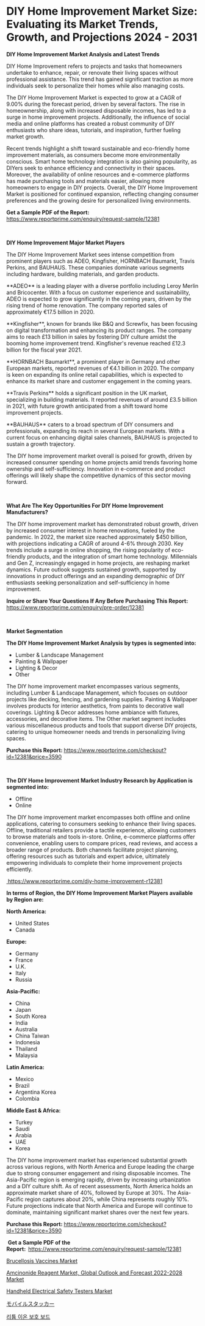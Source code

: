 <p><h1>DIY Home Improvement Market Size: Evaluating its Market Trends, Growth, and Projections 2024 - 2031</h1></p><p><strong>DIY Home Improvement Market Analysis and Latest Trends</strong></p>
<p><p>DIY Home Improvement refers to projects and tasks that homeowners undertake to enhance, repair, or renovate their living spaces without professional assistance. This trend has gained significant traction as more individuals seek to personalize their homes while also managing costs. </p><p>The DIY Home Improvement Market is expected to grow at a CAGR of 9.00% during the forecast period, driven by several factors. The rise in homeownership, along with increased disposable incomes, has led to a surge in home improvement projects. Additionally, the influence of social media and online platforms has created a robust community of DIY enthusiasts who share ideas, tutorials, and inspiration, further fueling market growth. </p><p>Recent trends highlight a shift toward sustainable and eco-friendly home improvement materials, as consumers become more environmentally conscious. Smart home technology integration is also gaining popularity, as DIYers seek to enhance efficiency and connectivity in their spaces. Moreover, the availability of online resources and e-commerce platforms has made purchasing tools and materials easier, allowing more homeowners to engage in DIY projects. Overall, the DIY Home Improvement Market is positioned for continued expansion, reflecting changing consumer preferences and the growing desire for personalized living environments.</p></p>
<p><strong>Get a Sample PDF of the Report:&nbsp;</strong> <a href="https://www.reportprime.com/enquiry/request-sample/12381">https://www.reportprime.com/enquiry/request-sample/12381</a></p>
<p>&nbsp;</p>
<p><strong>DIY Home Improvement Major Market Players</strong></p>
<p><p>The DIY Home Improvement Market sees intense competition from prominent players such as ADEO, Kingfisher, HORNBACH Baumarkt, Travis Perkins, and BAUHAUS. These companies dominate various segments including hardware, building materials, and garden products.</p><p>**ADEO** is a leading player with a diverse portfolio including Leroy Merlin and Bricocenter. With a focus on customer experience and sustainability, ADEO is expected to grow significantly in the coming years, driven by the rising trend of home renovation. The company reported sales of approximately €17.5 billion in 2020.</p><p>**Kingfisher**, known for brands like B&Q and Screwfix, has been focusing on digital transformation and enhancing its product ranges. The company aims to reach £13 billion in sales by fostering DIY culture amidst the booming home improvement trend. Kingfisher's revenue reached £12.3 billion for the fiscal year 2021.</p><p>**HORNBACH Baumarkt**, a prominent player in Germany and other European markets, reported revenues of €4.1 billion in 2020. The company is keen on expanding its online retail capabilities, which is expected to enhance its market share and customer engagement in the coming years.</p><p>**Travis Perkins** holds a significant position in the UK market, specializing in building materials. It reported revenues of around £3.5 billion in 2021, with future growth anticipated from a shift toward home improvement projects.</p><p>**BAUHAUS** caters to a broad spectrum of DIY consumers and professionals, expanding its reach in several European markets. With a current focus on enhancing digital sales channels, BAUHAUS is projected to sustain a growth trajectory.</p><p>The DIY home improvement market overall is poised for growth, driven by increased consumer spending on home projects amid trends favoring home ownership and self-sufficiency. Innovation in e-commerce and product offerings will likely shape the competitive dynamics of this sector moving forward.</p></p>
<p>&nbsp;</p>
<p><strong>What Are The Key Opportunities For DIY Home Improvement Manufacturers?</strong></p>
<p><p>The DIY home improvement market has demonstrated robust growth, driven by increased consumer interest in home renovations, fueled by the pandemic. In 2022, the market size reached approximately $450 billion, with projections indicating a CAGR of around 4-6% through 2030. Key trends include a surge in online shopping, the rising popularity of eco-friendly products, and the integration of smart home technology. Millennials and Gen Z, increasingly engaged in home projects, are reshaping market dynamics. Future outlook suggests sustained growth, supported by innovations in product offerings and an expanding demographic of DIY enthusiasts seeking personalization and self-sufficiency in home improvement.</p></p>
<p><strong>Inquire or Share Your Questions If Any Before Purchasing This Report:</strong> <a href="https://www.reportprime.com/enquiry/pre-order/12381">https://www.reportprime.com/enquiry/pre-order/12381</a></p>
<p>&nbsp;</p>
<p><strong>Market Segmentation</strong></p>
<p><strong>The DIY Home Improvement Market Analysis by types is segmented into:</strong></p>
<p><ul><li>Lumber & Landscape Management</li><li>Painting & Wallpaper</li><li>Lighting & Decor</li><li>Other</li></ul></p>
<p><p>The DIY home improvement market encompasses various segments, including Lumber & Landscape Management, which focuses on outdoor projects like decking, fencing, and gardening supplies. Painting & Wallpaper involves products for interior aesthetics, from paints to decorative wall coverings. Lighting & Decor addresses home ambiance with fixtures, accessories, and decorative items. The Other market segment includes various miscellaneous products and tools that support diverse DIY projects, catering to unique homeowner needs and trends in personalizing living spaces.</p></p>
<p><strong>Purchase this Report:&nbsp;</strong><a href="https://www.reportprime.com/checkout?id=12381&price=3590">https://www.reportprime.com/checkout?id=12381&price=3590</a></p>
<p>&nbsp;</p>
<p><strong>The DIY Home Improvement Market Industry Research by Application is segmented into:</strong></p>
<p><ul><li>Offline</li><li>Online</li></ul></p>
<p><p>The DIY home improvement market encompasses both offline and online applications, catering to consumers seeking to enhance their living spaces. Offline, traditional retailers provide a tactile experience, allowing customers to browse materials and tools in-store. Online, e-commerce platforms offer convenience, enabling users to compare prices, read reviews, and access a broader range of products. Both channels facilitate project planning, offering resources such as tutorials and expert advice, ultimately empowering individuals to complete their home improvement projects efficiently.</p></p>
<p><a href="https://www.reportprime.com/diy-home-improvement-r12381">&nbsp;https://www.reportprime.com/diy-home-improvement-r12381</a></p>
<p><strong>In terms of Region, the DIY Home Improvement Market Players available by Region are:</strong></p>
<p>
    <p> <strong> North America: </strong>
        <ul>
            <li>United States</li>
            <li>Canada</li>
        </ul>
        </p> 
    <p> <strong> Europe: </strong>
        <ul>
            <li>Germany</li>
            <li>France</li>
            <li>U.K.</li>
            <li>Italy</li>
            <li>Russia</li>
        </ul>
        </p> 
    <p> <strong> Asia-Pacific: </strong>
        <ul>
            <li>China</li>
            <li>Japan</li>
            <li>South Korea</li>
            <li>India</li>
            <li>Australia</li>
            <li>China Taiwan</li>
            <li>Indonesia</li>
            <li>Thailand</li>
            <li>Malaysia</li>
        </ul>
        </p> 
    <p> <strong> Latin America: </strong>
        <ul>
            <li>Mexico</li>
            <li>Brazil</li>
            <li>Argentina Korea</li>
            <li>Colombia</li>
        </ul>
        </p> 
    <p> <strong> Middle East & Africa: </strong>
        <ul>
            <li>Turkey</li>
            <li>Saudi</li>
            <li>Arabia</li>
            <li>UAE</li>
            <li>Korea</li>
        </ul>
    </p>
    </p>
<p><p>The DIY home improvement market has experienced substantial growth across various regions, with North America and Europe leading the charge due to strong consumer engagement and rising disposable incomes. The Asia-Pacific region is emerging rapidly, driven by increasing urbanization and a DIY culture shift. As of recent assessments, North America holds an approximate market share of 40%, followed by Europe at 30%. The Asia-Pacific region captures about 20%, while China represents roughly 10%. Future projections indicate that North America and Europe will continue to dominate, maintaining significant market shares over the next few years.</p></p>
<p><strong>Purchase this Report: </strong><a href="https://www.reportprime.com/checkout?id=12381&price=3590">https://www.reportprime.com/checkout?id=12381&price=3590</a></p>
<p>&nbsp;<strong>Get a Sample PDF of the Report:&nbsp;&nbsp;</strong><a href="https://www.reportprime.com/enquiry/request-sample/12381">https://www.reportprime.com/enquiry/request-sample/12381</a></p>
<p><strong></strong></p>
<p><p><a href="https://medium.com/@mdmasty/brucellosis-vaccines-market-forecasts-market-trends-and-impact-analysis-2024-2031-242425ceec85">Brucellosis Vaccines Market</a></p><p><a href="https://www.linkedin.com/pulse/amcinonide-reagent-market-global-outlook-forecast-2022-2028-cm6zf?trackingId=2cKoi%2F5bTuOjSieOAwYkWQ%3D%3D">Amcinonide Reagent Market, Global Outlook and Forecast 2022-2028 Market</a></p><p><a href="https://issuu.com/reportprime-2/docs/handheld-electrical-safety-testers-_deba952c71bbe8">Handheld Electrical Safety Testers Market</a></p><p><a href="https://medium.com/@harper17bmoles/%E3%83%A2%E3%83%90%E3%82%A4%E3%83%AB%E3%82%B9%E3%82%BF%E3%83%83%E3%82%AB%E3%83%BC%E3%83%9E%E3%83%BC%E3%82%B1%E3%83%83%E3%83%88%E3%81%AE%E4%BA%88%E6%B8%AC-%E3%83%9E%E3%83%BC%E3%82%B1%E3%83%83%E3%83%88%E3%83%88%E3%83%AC%E3%83%B3%E3%83%89%E3%81%8A%E3%82%88%E3%81%B3%E5%BD%B1%E9%9F%BF%E5%88%86%E6%9E%90-2024%E5%B9%B4-2031%E5%B9%B4-22f7aede3152">モバイルスタッカー</a></p><p><a href="https://medium.com/@brendanmata77/%EB%A6%AC%ED%8A%AC-%EC%9D%B4%EC%98%A8-%EB%B3%B4%ED%98%B8-%EB%B3%B4%EB%93%9C-%EC%8B%9C%EC%9E%A5%EC%97%90%EC%84%9C%EC%9D%98-%EC%84%B1%EC%9E%A5-%EA%B8%B0%ED%9A%8C%EC%99%80-%EB%8F%84%EC%A0%84-%EA%B3%BC%EC%A0%9C%EB%8A%94-%EB%AC%B4%EC%97%87%EC%9D%B8%EA%B0%80%EC%9A%94-28ead6b8e02a">리튬 이온 보호 보드</a></p></p>